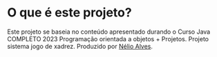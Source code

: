 <h1>O que é este projeto?</h1>

Este projeto se baseia no conteúdo apresentado durando o Curso Java COMPLETO 2023 Programação orientada a objetos + Projetos. Projeto sistema jogo de xadrez. Produzido por [Nélio Alves](https://github.com/acenelio).
